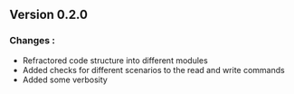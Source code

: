 ## Version 0.2.0
### Changes :

- Refractored code structure into different modules
- Added checks for different scenarios to the read and write commands
- Added some verbosity